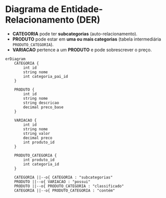 # Diagrama de Entidade-Relacionamento (DER)

* **CATEGORIA** pode ter **subcategorias** (auto-relacionamento).
* **PRODUTO** pode estar em **uma ou mais categorias** (tabela intermediária `PRODUTO_CATEGORIA`).
* **VARIACAO** pertence a um **PRODUTO** e pode sobrescrever o preço.

```mermaid
erDiagram
    CATEGORIA {
        int id
        string nome
        int categoria_pai_id
    }

    PRODUTO {
        int id
        string nome
        string descricao
        decimal preco_base
    }

    VARIACAO {
        int id
        string nome
        string valor
        decimal preco
        int produto_id
    }

    PRODUTO_CATEGORIA {
        int produto_id
        int categoria_id
    }

    CATEGORIA ||--o{ CATEGORIA : "subcategorias"
    PRODUTO ||--o{ VARIACAO : "possui"
    PRODUTO ||--o{ PRODUTO_CATEGORIA : "classificado"
    CATEGORIA ||--o{ PRODUTO_CATEGORIA : "contém"
```
